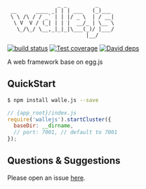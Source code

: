 ```
                _ _         _
 __      ____ _| | | ___   (_)___
 \ \ /\ / / _` | | |/ _ \  | / __|
  \ V  V / (_| | | |  __/_ | \__ \
   \_/\_/ \__,_|_|_|\___(_)/ |___/
                         |__/
```

[![build status][travis-image]][travis-url]
[![Test coverage][codecov-image]][codecov-url]
[![David deps][david-image]][david-url]

[travis-image]: https://img.shields.io/travis/bingdian/walle.js.svg?style=flat-square
[travis-url]: https://travis-ci.org/bingdian/walle.js
[codecov-image]: https://img.shields.io/codecov/c/github/bingdian/walle.js.svg?style=flat-square
[codecov-url]: https://codecov.io/gh/bingdian/walle.js
[david-image]: https://david-dm.org/bingdian/walle.js.svg?style=flat-square
[david-url]: https://david-dm.org/bingdian/walle.js



A web framework base on egg.js

## QuickStart

```bash
$ npm install walle.js --save
```

```js
// {app_root}/index.js
require('wallejs').startCluster({
  baseDir: __dirname,
  // port: 7001, // default to 7001
});

```

## Questions & Suggestions

Please open an issue [here](https://github.com/bingdian/walle.js/issues).


